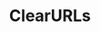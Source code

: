 ---
codehost: https://github.com/ClearURLs
logohandle: clearurlsxyz
sort: clearurls
title: ClearURLs
twitter: https://x.com/clearurls
website: https://docs.clearurls.xyz/latest/
---